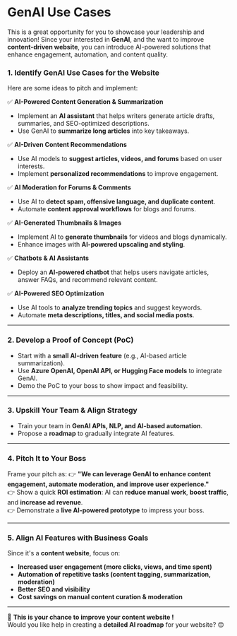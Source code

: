 # GenAI Use Cases

This is a great opportunity for you to showcase your leadership and innovation! Since your interested in **GenAI**, and the want to improve **content-driven website**, you can introduce AI-powered solutions that enhance engagement, automation, and content quality.

### **1. Identify GenAI Use Cases for the Website**
Here are some ideas to pitch and implement:

✅ **AI-Powered Content Generation & Summarization**  
- Implement an **AI assistant** that helps writers generate article drafts, summaries, and SEO-optimized descriptions.  
- Use GenAI to **summarize long articles** into key takeaways.

✅ **AI-Driven Content Recommendations**  
- Use AI models to **suggest articles, videos, and forums** based on user interests.  
- Implement **personalized recommendations** to improve engagement.

✅ **AI Moderation for Forums & Comments**  
- Use AI to **detect spam, offensive language, and duplicate content**.  
- Automate **content approval workflows** for blogs and forums.

✅ **AI-Generated Thumbnails & Images**  
- Implement AI to **generate thumbnails** for videos and blogs dynamically.  
- Enhance images with **AI-powered upscaling and styling**.

✅ **Chatbots & AI Assistants**  
- Deploy an **AI-powered chatbot** that helps users navigate articles, answer FAQs, and recommend relevant content.

✅ **AI-Powered SEO Optimization**  
- Use AI tools to **analyze trending topics** and suggest keywords.  
- Automate **meta descriptions, titles, and social media posts**.

---

### **2. Develop a Proof of Concept (PoC)**
- Start with a **small AI-driven feature** (e.g., AI-based article summarization).  
- Use **Azure OpenAI, OpenAI API, or Hugging Face models** to integrate GenAI.  
- Demo the PoC to your boss to show impact and feasibility.

---

### **3. Upskill Your Team & Align Strategy**
- Train your team in **GenAI APIs, NLP, and AI-based automation**.  
- Propose a **roadmap** to gradually integrate AI features.

---

### **4. Pitch It to Your Boss**
Frame your pitch as:
👉 **"We can leverage GenAI to enhance content engagement, automate moderation, and improve user experience."**  
👉 Show a quick **ROI estimation**: AI can **reduce manual work**, **boost traffic**, and **increase ad revenue**.  
👉 Demonstrate a **live AI-powered prototype** to impress your boss.

---

### **5. Align AI Features with Business Goals**
Since it's a **content website**, focus on:
- **Increased user engagement (more clicks, views, and time spent)**  
- **Automation of repetitive tasks (content tagging, summarization, moderation)**  
- **Better SEO and visibility**  
- **Cost savings on manual content curation & moderation**  

---

🚀 **This is your chance to improve your content website !**  
Would you like help in creating a **detailed AI roadmap** for your website? 😊
